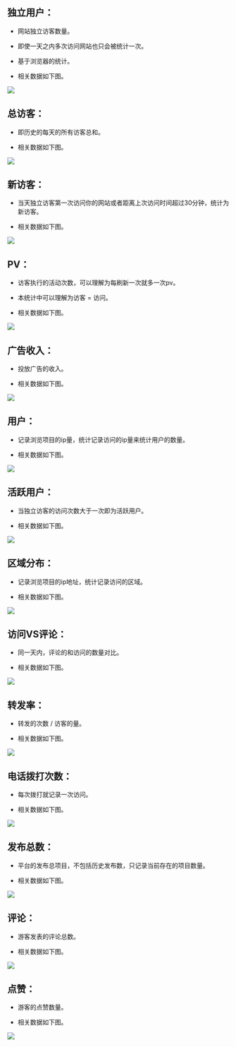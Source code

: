 ## 独立用户：

* 网站独立访客数量。

* 即使一天之内多次访问网站也只会被统计一次。

* 基于浏览器的统计。

* 相关数据如下图。

![](/assets/独立访客.png)

## 总访客：

* 即历史的每天的所有访客总和。

* 相关数据如下图。

![](/assets/总访客.png)

## 新访客：

* 当天独立访客第一次访问你的网站或者距离上次访问时间超过30分钟，统计为新访客。

* 相关数据如下图。

![](/assets/新访客.png)

## PV：

* 访客执行的活动次数，可以理解为每刷新一次就多一次pv。

* 本统计中可以理解为访客 = 访问。

* 相关数据如下图。

![](/assets/PV.png)

## 广告收入：

* 投放广告的收入。

* 相关数据如下图。

![](/assets/广告收入.png)

## 用户：

* 记录浏览项目的ip量，统计记录访问的ip量来统计用户的数量。

* 相关数据如下图。

![](/assets/用户.png)

## 活跃用户：

* 当独立访客的访问次数大于一次即为活跃用户。

* 相关数据如下图。

![](/assets/活跃用户.png)

## 区域分布：

* 记录浏览项目的ip地址，统计记录访问的区域。

* 相关数据如下图。

![](/assets/区域分布.png)

## 访问VS评论：

* 同一天内，评论的和访问的数量对比。

* 相关数据如下图。

![](/assets/访问.png)

## 转发率：

* 转发的次数 / 访客的量。

* 相关数据如下图。

![](/assets/转发率.png)

## 电话拨打次数：

* 每次拨打就记录一次访问。

* 相关数据如下图。

![](/assets/电话拨打次数.png)

## 发布总数：

* 平台的发布总项目，不包括历史发布数，只记录当前存在的项目数量。

* 相关数据如下图。

![](/assets/发布总数.png)

## 评论：

* 游客发表的评论总数。

* 相关数据如下图。

![](/assets/评论.png)

## 点赞：

* 游客的点赞数量。

* 相关数据如下图。

![](/assets/点赞.png)

